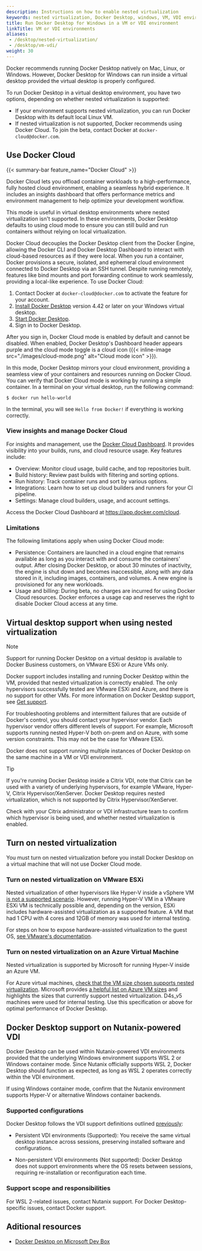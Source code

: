 ```yaml
---
description: Instructions on how to enable nested virtualization
keywords: nested virtualization, Docker Desktop, windows, VM, VDI environment
title: Run Docker Desktop for Windows in a VM or VDI environment
linkTitle: VM or VDI environments
aliases:
 - /desktop/nested-virtualization/
 - /desktop/vm-vdi/
weight: 30
---
```


Docker recommends running Docker Desktop natively on Mac, Linux, or Windows. However, Docker Desktop for Windows can run inside a virtual desktop provided the virtual desktop is properly configured.

To run Docker Desktop in a virtual desktop environment, you have two options,
depending on whether nested virtualization is supported:

- If your environment supports nested virtualization, you can run Docker Desktop
  with its default local Linux VM.
- If nested virtualization is not supported, Docker recommends using Docker
  Cloud. To join the beta, contact Docker at `docker-cloud@docker.com`.

## Use Docker Cloud 

{{< summary-bar feature_name="Docker Cloud" >}}

Docker Cloud lets you offload container workloads to a high-performance,
fully hosted cloud environment, enabling a seamless hybrid experience. It
includes an insights dashboard that offers performance metrics and environment
management to help optimize your development workflow.

This mode is useful in virtual desktop environments where nested virtualization
isn't supported. In these environments, Docker Desktop defaults to using
cloud mode to ensure you can still build and run containers without relying on
local virtualization.

Docker Cloud decouples the Docker Desktop client from the Docker Engine,
allowing the Docker CLI and Docker Desktop Dashboard to interact with
cloud-based resources as if they were local. When you run a container, Docker
provisions a secure, isolated, and ephemeral cloud environment connected to
Docker Desktop via an SSH tunnel. Despite running remotely, features like bind
mounts and port forwarding continue to work seamlessly, providing a local-like
experience. To use Docker Cloud:

1. Contact Docker at `docker-cloud@docker.com` to activate the feature for your
   account.
2. [Install Docker Desktop](/manuals/desktop/setup/install/windows-install.md#install-docker-desktop-on-windows)
   version 4.42 or later on your Windows virtual desktop.
3. [Start Docker Desktop](/manuals/desktop/setup/install/windows-install.md#start-docker-desktop).
4. Sign in to Docker Desktop.

After you sign in, Docker Cloud mode is enabled by default and cannot be
disabled. When enabled, Docker Desktop's Dashboard header appears purple and the
cloud mode toggle is a cloud icon ({{< inline-image
src="./images/cloud-mode.png" alt="Cloud mode icon" >}}).

In this mode, Docker Desktop mirrors your cloud environment, providing
a seamless view of your containers and resources running on Docker Cloud. You
can verify that Docker Cloud mode is working by running a simple container. In a
terminal on your virtual desktop, run the following command:

```console
$ docker run hello-world
```

In the terminal, you will see `Hello from Docker!` if everything is working
correctly.

### View insights and manage Docker Cloud

For insights and management, use the [Docker Cloud
Dashboard](https://app.docker.com/cloud). It provides visibility into your
builds, runs, and cloud resource usage. Key features include:

- Overview: Monitor cloud usage, build cache, and top repositories built.
- Build history: Review past builds with filtering and sorting options.
- Run history: Track container runs and sort by various options.
- Integrations: Learn how to set up cloud builders and runners for your CI
  pipeline.
- Settings: Manage cloud builders, usage, and account settings.

Access the Docker Cloud Dashboard at https://app.docker.com/cloud.

### Limitations

The following limitations apply when using Docker Cloud mode:

- Persistence: Containers are launched in a cloud engine that remains available
  as long as you interact with and consume the containers' output. After closing
  Docker Desktop, or about 30 minutes of inactivity, the engine is shut down and
  becomes inaccessible, along with any data stored in it, including images,
  containers, and volumes. A new engine is provisioned for any new workloads.
- Usage and billing: During beta, no charges are incurred for using Docker Cloud
  resources. Docker enforces a usage cap and reserves the right to disable
  Docker Cloud access at any time.

## Virtual desktop support when using nested virtualization

> [!NOTE]
>
> Support for running Docker Desktop on a virtual desktop is available to Docker Business customers, on VMware ESXi or Azure VMs only.

Docker support includes installing and running Docker Desktop within the VM, provided that nested virtualization is correctly enabled. The only hypervisors successfully tested are VMware ESXi and Azure, and there is no support for other VMs. For more information on Docker Desktop support, see [Get support](/manuals/desktop/troubleshoot-and-support/support.md).

For troubleshooting problems and intermittent failures that are outside of Docker's control, you should contact your hypervisor vendor. Each hypervisor vendor offers different levels of support. For example, Microsoft supports running nested Hyper-V both on-prem and on Azure, with some version constraints. This may not be the case for VMware ESXi.

Docker does not support running multiple instances of Docker Desktop on the same machine in a VM or VDI environment. 

> [!TIP]
>
> If you're running Docker Desktop inside a Citrix VDI, note that Citrix can be used with a variety of underlying hypervisors, for example VMware, Hyper-V, Citrix Hypervisor/XenServer. Docker Desktop requires nested virtualization, which is not supported by Citrix Hypervisor/XenServer.
>
> Check with your Citrix administrator or VDI infrastructure team to confirm which hypervisor is being used, and whether nested virtualization is enabled.

## Turn on nested virtualization

You must turn on nested virtualization before you install Docker Desktop on a
virtual machine that will not use Docker Cloud mode.

### Turn on nested virtualization on VMware ESXi

Nested virtualization of other hypervisors like Hyper-V inside a vSphere VM [is not a supported scenario](https://kb.vmware.com/s/article/2009916). However, running Hyper-V VM in a VMware ESXi VM is technically possible and, depending on the version, ESXi includes hardware-assisted virtualization as a supported feature. A VM that had 1 CPU with 4 cores and 12GB of memory was used for internal testing.

For steps on how to expose hardware-assisted virtualization to the guest OS, [see VMware's documentation](https://docs.vmware.com/en/VMware-vSphere/7.0/com.vmware.vsphere.vm_admin.doc/GUID-2A98801C-68E8-47AF-99ED-00C63E4857F6.html).

### Turn on nested virtualization on an Azure Virtual Machine

Nested virtualization is supported by Microsoft for running Hyper-V inside an Azure VM.

For Azure virtual machines, [check that the VM size chosen supports nested virtualization](https://docs.microsoft.com/en-us/azure/virtual-machines/sizes). Microsoft provides [a helpful list on Azure VM sizes](https://docs.microsoft.com/en-us/azure/virtual-machines/acu) and highlights the sizes that currently support nested virtualization. D4s_v5 machines were used for internal testing. Use this specification or above for optimal performance of Docker Desktop.

## Docker Desktop support on Nutanix-powered VDI

Docker Desktop can be used within Nutanix-powered VDI environments provided that the underlying Windows environment supports WSL 2 or Windows container mode. Since Nutanix officially supports WSL 2, Docker Desktop should function as expected, as long as WSL 2 operates correctly within the VDI environment.

If using Windows container mode, confirm that the Nutanix environment supports Hyper-V or alternative Windows container backends.

### Supported configurations

Docker Desktop follows the VDI support definitions outlined [previously](#virtual-desktop-support-when-using-nested-virtualization):

 - Persistent VDI environments (Supported): You receive the same virtual desktop instance across sessions, preserving installed software and configurations.

 - Non-persistent VDI environments (Not supported): Docker Desktop does not support environments where the OS resets between sessions, requiring re-installation or reconfiguration each time. 

### Support scope and responsibilities

For WSL 2-related issues, contact Nutanix support. For Docker Desktop-specific issues, contact Docker support.

## Aditional resources

- [Docker Desktop on Microsoft Dev Box](/manuals/desktop/features/dev-box.md)